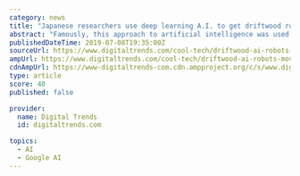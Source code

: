 ```yaml
---
category: news
title: "Japanese researchers use deep learning A.I. to get driftwood robots moving"
abstract: "Famously, this approach to artificial intelligence was used to develop DeepMind’s A.I., which learned to play classic Atari games using just the game’s on-screen data and knowledge of its controls. In this latest driftwood example, the robot figures ..."
publishedDateTime: 2019-07-08T19:35:00Z
sourceUrl: https://www.digitaltrends.com/cool-tech/driftwood-ai-robots-move/
ampUrl: https://www.digitaltrends.com/cool-tech/driftwood-ai-robots-move/?amp
cdnAmpUrl: https://www-digitaltrends-com.cdn.ampproject.org/c/s/www.digitaltrends.com/cool-tech/driftwood-ai-robots-move/?amp
type: article
score: 40
published: false

provider:
  name: Digital Trends
  id: digitaltrends.com

topics:
  - AI
  - Google AI
---
```


